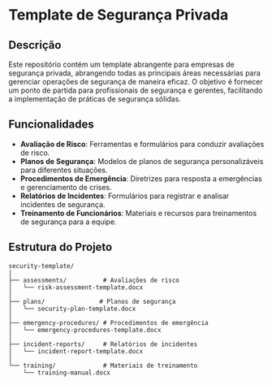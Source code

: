 # Template de Segurança Privada

## Descrição

Este repositório contém um template abrangente para empresas de segurança privada, abrangendo todas as principais áreas necessárias para gerenciar operações de segurança de maneira eficaz. O objetivo é fornecer um ponto de partida para profissionais de segurança e gerentes, facilitando a implementação de práticas de segurança sólidas.

## Funcionalidades

- **Avaliação de Risco**: Ferramentas e formulários para conduzir avaliações de risco.
- **Planos de Segurança**: Modelos de planos de segurança personalizáveis para diferentes situações.
- **Procedimentos de Emergência**: Diretrizes para resposta a emergências e gerenciamento de crises.
- **Relatórios de Incidentes**: Formulários para registrar e analisar incidentes de segurança.
- **Treinamento de Funcionários**: Materiais e recursos para treinamentos de segurança para a equipe.

## Estrutura do Projeto

```plaintext
security-template/
│
├── assessments/          # Avaliações de risco
│   └── risk-assessment-template.docx
│
├── plans/               # Planos de segurança
│   └── security-plan-template.docx
│
├── emergency-procedures/ # Procedimentos de emergência
│   └── emergency-procedures-template.docx
│
├── incident-reports/     # Relatórios de incidentes
│   └── incident-report-template.docx
│
└── training/             # Materiais de treinamento
    └── training-manual.docx
